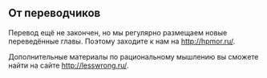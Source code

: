 ﻿## От переводчиков

Перевод ещё не закончен, но мы регулярно размещаем новые переведённые главы. Поэтому заходите к нам на <http://hpmor.ru/>.

Дополнительные материалы по рациональному мышлению вы сможете найти на сайте <http://lesswrong.ru/>.
